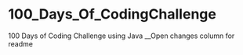 # 100_Days_Of_CodingChallenge
100 Days of Coding Challenge using Java
__Open changes column for readme

